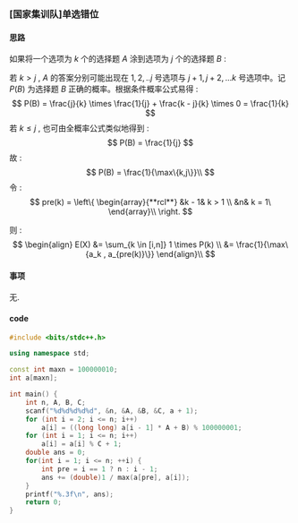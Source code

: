 ###  [国家集训队]单选错位

#### 思路

 如果将一个选项为 $k$ 个的选择题 $A$ 涂到选项为 $j$ 个的选择题 $B$ : 

若 $k > j$ ,  $A$ 的答案分别可能出现在 $1,2,..j$ 号选项与 $j+1,j+2,...k$ 号选项中。记 $P(B)$ 为选择题 $B$ 正确的概率。根据条件概率公式易得 :  
$$
P(B) = \frac{j}{k} \times \frac{1}{j} + \frac{k - j}{k} \times 0 = \frac{1}{k}
$$
若 $k \leqslant j$ , 也可由全概率公式类似地得到 : 
$$
P(B) = \frac{1}{j}
$$
故 : 
$$
P(B) = \frac{1}{\max\{k,j\}}\\
$$
令 : 
$$
pre(k) = \left\{  
\begin{array}{**rcl**}
    &k - 1& k > 1 \\
    &n& k = 1\
\end{array}\\
\right.
$$


则 : 
$$
\begin{align}
E(X) &= \sum_{k \in [i,n]} 1 \times P(k) \\
&= \frac{1}{\max\{a_k , a_{pre(k)}\}}
\end{align}\\
$$

#### 事项

无.

#### code

```cpp
#include <bits/stdc++.h>

using namespace std;

const int maxn = 100000010; 
int a[maxn];

int main() {
	int n, A, B, C;
	scanf("%d%d%d%d%d", &n, &A, &B, &C, a + 1);
	for (int i = 2; i <= n; i++)
		a[i] = ((long long) a[i - 1] * A + B) % 100000001;
	for (int i = 1; i <= n; i++)
		a[i] = a[i] % C + 1;
	double ans = 0;
	for(int i = 1; i <= n; ++i) {
		int pre = i == 1 ? n : i - 1;
		ans += (double)1 / max(a[pre], a[i]);
	}
	printf("%.3f\n", ans);
	return 0;
}
```

